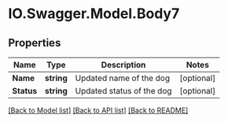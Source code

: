 # IO.Swagger.Model.Body7
## Properties

Name | Type | Description | Notes
------------ | ------------- | ------------- | -------------
**Name** | **string** | Updated name of the dog | [optional] 
**Status** | **string** | Updated status of the dog | [optional] 

[[Back to Model list]](../README.md#documentation-for-models) [[Back to API list]](../README.md#documentation-for-api-endpoints) [[Back to README]](../README.md)

